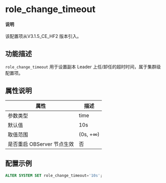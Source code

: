 # role_change_timeout

<main id="notice" type='explain'>
  <h4>说明</h4>
  <p>该配置项从V3.1.5_CE_HF2 版本引入。</p>
</main>

## 功能描述

`role_change_timeout` 用于设置副本 Leader 上任/卸任的超时时间，属于集群级配置项。

## 属性说明

| **属性** | **描述** |
| ----- | ----- |
| 参数类型 | time |
| 默认值 | 10s |
| 取值范围 | (0s, +∞) |
| 是否重启 OBServer 节点生效 | 否 |

## 配置示例

```sql
ALTER SYSTEM SET role_change_timeout='10s';
```
